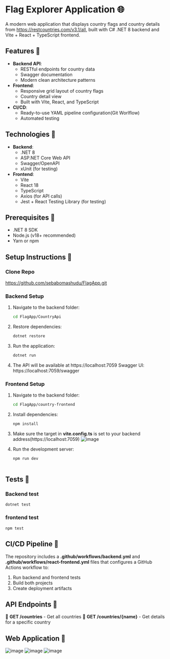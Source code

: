 # Flag Explorer Application  &#127760;

A modern web application that displays country flags and country details from https://restcountries.com/v3.1/all, built with C# .NET 8 backend and Vite + React + TypeScript frontend.

## Features 🚀 

- **Backend API**:
  - RESTful endpoints for country data
  - Swagger documentation
  - Modern clean architecture patterns
- **Frontend**:
  - Responsive grid layout of country flags
  - Country detail view
  - Built with Vite, React, and TypeScript
- **CI/CD**:
  - Ready-to-use YAML pipeline configuration(Git Worlflow)
  - Automated testing

## Technologies 🚀

- **Backend**:
  - .NET 8
  - ASP.NET Core Web API
  - Swagger/OpenAPI
  - xUnit (for testing)
- **Frontend**:
  - Vite
  - React 18
  - TypeScript
  - Axios (for API calls)
  - Jest + React Testing Library (for testing)
    
## Prerequisites 🚀
- .NET 8 SDK
- Node.js (v18+ recommended)
- Yarn or npm

## Setup Instructions 🚀

### Clone Repo 
https://github.com/sebabomashudu/FlagApp.git
### Backend Setup
1. Navigate to the backend folder:
   ```bash
   cd FlagApp/CountryApi 
2. Restore dependencies:
   ```bash
   dotnet restore  
3. Run the application:
   ```bash
   dotnet run
4. The API will be available at https://localhost:7059
   Swagger UI: https://localhost:7059/swagger
### Frontend Setup
1. Navigate to the backend folder:
   ```bash
   cd FlagApp/country-frontend
2. Install dependencies:
   ```bash
   npm install

3. Make sure the target in **vite.config.ts** is set to your backend address(https://localhost:7059)
   ![image](https://github.com/user-attachments/assets/b02e97d6-0870-4ee6-ab50-123b27ad067b)






4. Run the development server:
   ```bash
   npm run dev
     
## Tests 🚀

### Backend test
    dotnet test
    
### frontend test
    npm test

## CI/CD Pipeline 🚀

The repository includes a **.github/workflows/backend.yml** and **.github/workflows/react-frontend.yml** files that configures a GitHub Actions workflow to:
1. Run backend and frontend tests
2. Build both projects
3. Create deployment artifacts

## API Endpoints 🚀


🔎 **GET /countries** - Get all countries
🔎 **GET /countries/{name}** - Get details for a specific country 



## Web Application 🚀


![image](https://github.com/user-attachments/assets/bb5b3d75-0bbf-4a45-850e-cbeb76323ffa)
![image](https://github.com/user-attachments/assets/f128cb21-b3eb-41d3-964a-24b2c4236c4f)
![image](https://github.com/user-attachments/assets/5dbbfb5d-cfd1-4d12-a9f5-1cb9aa8817d8)

